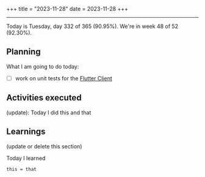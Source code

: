 +++
title = "2023-11-28"
date = 2023-11-28
+++

---

Today is Tuesday, day 332 of 365 (90.95%). We're in week 48 of 52 (92.30%).

## Planning

What I am going to do today:

- [ ] work on unit tests for the [Flutter Client](https://github.com/OmnicodeSolutions/luisa_drf_flutter_client)

## Activities executed

(update): Today I did this and that

## Learnings

(update or delete this section)

Today I learned
```
this = that
```
